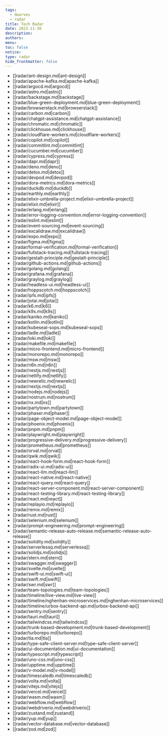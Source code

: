 ```yaml
---
tags:
  - dwarves
  - radar
title: Tech Radar
date: 2023-11-30
description: 
authors: 
menu: 
toc: false
notice: 
type: radar
hide_frontmatter: false
---
```


- [[radar/ant-design.md|ant-design]]
- [[radar/apache-kafka.md|apache-kafka]]
- [[radar/argocd.md|argocd]]
- [[radar/astro.md|astro]]
- [[radar/backstage.md|backstage]]
- [[radar/blue-green-deployment.md|blue-green-deployment]]
- [[radar/browserstack.md|browserstack]]
- [[radar/carbon.md|carbon]]
- [[radar/chatgpt-assistance.md|chatgpt-assistance]]
- [[radar/chromatic.md|chromatic]]
- [[radar/clickhouse.md|clickhouse]]
- [[radar/cloudflare-workers.md|cloudflare-workers]]
- [[radar/copilot.md|copilot]]
- [[radar/commitlint.md|commitlint]]
- [[radar/cucumber.md|cucumber]]
- [[radar/cypress.md|cypress]]
- [[radar/dapr.md|dapr]]
- [[radar/deno.md|deno]]
- [[radar/detox.md|detox]]
- [[radar/devpod.md|devpod]]
- [[radar/dora-metrics.md|dora-metrics]]
- [[radar/duckdb.md|duckdb]]
- [[radar/earthly.md|earthly]]
- [[radar/elixir-umbrella-project.md|elixir-umbrella-project]]
- [[radar/elixir.md|elixir]]
- [[radar/erlang.md|erlang]]
- [[radar/error-logging-convention.md|error-logging-convention]]
- [[radar/eslint.md|eslint]]
- [[radar/event-sourcing.md|event-sourcing]]
- [[radar/excalidraw.md|excalidraw]]
- [[radar/expo.md|expo]]
- [[radar/figma.md|figma]]
- [[radar/formal-verification.md|formal-verification]]
- [[radar/fullstack-tracing.md|fullstack-tracing]]
- [[radar/gestalt-principle.md|gestalt-principle]]
- [[radar/github-actions.md|github-actions]]
- [[radar/golang.md|golang]]
- [[radar/grafana.md|grafana]]
- [[radar/graylog.md|graylog]]
- [[radar/headless-ui.md|headless-ui]]
- [[radar/hoppscotch.md|hoppscotch]]
- [[radar/ipfs.md|ipfs]]
- [[radar/jotai.md|jotai]]
- [[radar/k6.md|k6]]
- [[radar/k9s.md|k9s]]
- [[radar/kaniko.md|kaniko]]
- [[radar/kotlin.md|kotlin]]
- [[radar/kubeseal-sops.md|kubeseal-sops]]
- [[radar/ladle.md|ladle]]
- [[radar/loki.md|loki]]
- [[radar/makefile.md|makefile]]
- [[radar/micro-frontend.md|micro-frontend]]
- [[radar/monorepo.md|monorepo]]
- [[radar/msw.md|msw]]
- [[radar/n6n.md|n6n]]
- [[radar/nestjs.md|nestjs]]
- [[radar/netlify.md|netlify]]
- [[radar/newrelic.md|newrelic]]
- [[radar/nextjs.md|nextjs]]
- [[radar/nodejs.md|nodejs]]
- [[radar/nostrum.md|nostrum]]
- [[radar/nx.md|nx]]
- [[radar/partytown.md|partytown]]
- [[radar/phaser.md|phaser]]
- [[radar/page-object-model.md|page-object-model]]
- [[radar/phoenix.md|phoenix]]
- [[radar/pnpm.md|pnpm]]
- [[radar/playwright.md|playwright]]
- [[radar/progressive-delivery.md|progressive-delivery]]
- [[radar/prometheus.md|prometheus]]
- [[radar/orval.md|orval]]
- [[radar/qwik.md|qwik]]
- [[radar/react-hook-form.md|react-hook-form]]
- [[radar/radix-ui.md|radix-ui]]
- [[radar/react-llm.md|react-llm]]
- [[radar/react-native.md|react-native]]
- [[radar/react-query.md|react-query]]
- [[radar/react-server-component.md|react-server-component]]
- [[radar/react-testing-library.md|react-testing-library]]
- [[radar/react.md|react]]
- [[radar/replayio.md|replayio]]
- [[radar/remix.md|remix]]
- [[radar/rust.md|rust]]
- [[radar/selenium.md|selenium]]
- [[radar/prompt-engineering.md|prompt-engineering]]
- [[radar/semantic-release-auto-release.md|semantic-release-auto-release]]
- [[radar/solidity.md|solidity]]
- [[radar/serverlessq.md|serverlessq]]
- [[radar/solidjs.md|solidjs]]
- [[radar/stern.md|stern]]
- [[radar/swagger.md|swagger]]
- [[radar/svelte.md|svelte]]
- [[radar/swift-ui.md|swift-ui]]
- [[radar/swift.md|swift]]
- [[radar/swr.md|swr]]
- [[radar/team-topologies.md|team-topologies]]
- [[radar/timeline/live-view.md|live-view]]
- [[radar/timeline/nghenhan-microservices.md|nghenhan-microservices]]
- [[radar/timeline/urbox-backend-api.md|urbox-backend-api]]
- [[radar/sentry.md|sentry]]
- [[radar/tauri.md|tauri]]
- [[radar/tailwindcss.md|tailwindcss]]
- [[radar/trunk-based-development.md|trunk-based-development]]
- [[radar/turborepo.md|turborepo]]
- [[radar/tla.md|tla]]
- [[radar/type-safe-client-server.md|type-safe-client-server]]
- [[radar/ui-documentation.md|ui-documentation]]
- [[radar/typescript.md|typescript]]
- [[radar/uno-css.md|uno-css]]
- [[radar/upptime.md|upptime]]
- [[radar/v-model.md|v-model]]
- [[radar/timescaledb.md|timescaledb]]
- [[radar/volta.md|volta]]
- [[radar/vitejs.md|vitejs]]
- [[radar/vercel.md|vercel]]
- [[radar/wasm.md|wasm]]
- [[radar/webflow.md|webflow]]
- [[radar/webdriverio.md|webdriverio]]
- [[radar/zustand.md|zustand]]
- [[radar/yup.md|yup]]
- [[radar/vector-database.md|vector-database]]
- [[radar/zod.md|zod]]


